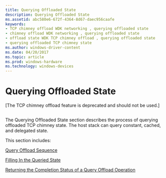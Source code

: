 ```yaml
---
title: Querying Offloaded State
description: Querying Offloaded State
ms.assetid: abc580e6-672f-4364-8d67-daec956caafe
keywords:
- TCP chimney offload WDK networking , querying offloaded state
- chimney offload WDK networking , querying offloaded state
- offload state WDK TCP chimney offload , querying offloaded state
- querying offloaded TCP chimney state
ms.author: windows-driver-content
ms.date: 04/20/2017
ms.topic: article
ms.prod: windows-hardware
ms.technology: windows-devices
---
```


# Querying Offloaded State


\[The TCP chimney offload feature is deprecated and should not be used.\]

## <a href="" id="ddk-querying-offloaded-state-ng"></a>


The Querying Offloaded State section describes the process of querying offloaded TCP chimney state. The host stack can query constant, cached, and delegated state.

This section includes:

[Query Offload Sequence](query-offload-sequence.md)

[Filling In the Queried State](filling-in-the-queried-state.md)

[Returning the Completion Status of a Query Offload Operation](returning-the-completion-status-of-a-query-offload-operation.md)

 

 





